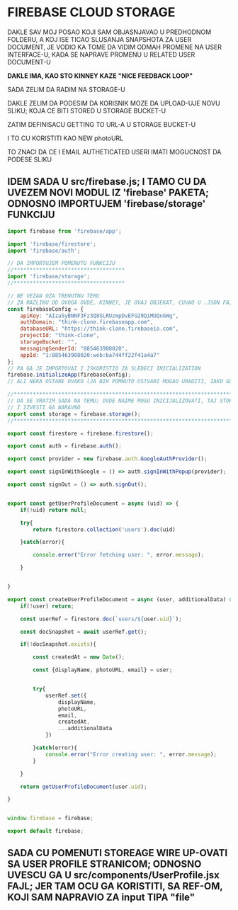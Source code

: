 # FIREBASE CLOUD STORAGE

DAKLE SAV MOJ POSAO KOJI SAM OBJASNJAVAO U PREDHODNOM FOLDERU, A KOJ ISE TICAO SLUSANJA SNAPSHOTA ZA USER DOCUMENT, JE VODIO KA TOME DA VIDIM ODMAH PROMENE NA USER INTERFACE-U, KADA SE NAPRAVE PROMENU U RELATED USER DOCUMENT-U

**DAKLE IMA, KAO STO KINNEY KAZE "NICE FEEDBACK LOOP"**

SADA ZELIM DA RADIM NA STORAGE-U

DAKLE ZELIM DA PODESIM DA KORISNIK MOZE DA UPLOAD-UJE NOVU SLIKU; KOJA CE BITI STORED U STORAGE BUCKET-U

ZATIM DEFINISACU GETTING TO URL-A U STORAGE BUCKET-U

I TO CU KORISTITI KAO NEW photoURL

TO ZNACI DA CE I EMAIL AUTHETICATED USERI IMATI MOGUCNOST DA PODESE SLIKU

## IDEM SADA U src/firebase.js; I TAMO CU DA UVEZEM NOVI MODUL IZ 'firebase' PAKETA; ODNOSNO IMPORTUJEM 'firebase/storage' FUNKCIJU

```javascript
import firebase from 'firebase/app';

import 'firebase/firestore';
import 'firebase/auth';

// DA IMPORTUJEM POMENUTU FUNKCIJU
//***********************************
import 'firebase/storage';
//***********************************

// NE VEZAN OZA TRENUTNU TEMU
// ZA RAZLIKU OD OVOGA OVDE, KINNEY, JE OVAJ OBJEKAT, CUVAO U .JSON FAJLU
const firebaseConfig = {
    apiKey: "AIzaSyBNNF3Fz3Q8SLRUzmpDvEFG29QiMUQnGWg",
    authDomain: "think-clone.firebaseapp.com",
    databaseURL: "https://think-clone.firebaseio.com",
    projectId: "think-clone",
    storageBucket: "",
    messagingSenderId: "885463908020",
    appId: "1:885463908020:web:ba744ff22f41a4a7"
};
// PA GA JE IMPORTOVAI I ISKORISTIO ZA SLEDECI INICIALIZATION
firebase.initializeApp(firebaseConfig);
// ALI NEKA OSTANE OVAKO (JA BIH POMNUTO USTVARI MOGAO URADITI, IAKO GORE PRIKAZANE STVARI NISU SECRET)

//******************************************************************************
// DA SE VRATIM SADA NA TEMU; OVDE NAIME MOGU INICIJALIZOVATI, TAJ STORAGE
// I IZVESTI GA NARAVNO
export const storage = firebase.storage();
//******************************************************************************

export const firestore = firebase.firestore();

export const auth = firebase.auth();

export const provider = new firebase.auth.GoogleAuthProvider();

export const signInWithGoogle = () => auth.signInWithPopup(provider);

export const signOut = () => auth.signOut();


export const getUserProfileDocument = async (uid) => {
    if(!uid) return null;

    try{
        return firestore.collection('users').doc(uid)

    }catch(error){

        console.error("Error fetching user: ", error.message);

    }


}

export const createUserProfileDocument = async (user, additionalData) => {
    if(!user) return;

    const userRef = firestore.doc(`users/${user.uid}`);

    const docSnapshot = await userRef.get();

    if(!docSnapshot.exists){

        const createdAt = new Date();

        const {displayName, photoURL, email} = user;


        try{
            userRef.set({
                displayName,
                photoURL,
                email,
                createdAt,
                ...additionalData
            })

        }catch(error){
            console.error("Error creating user: ", error.message);
        }

    }

    return getUserProfileDocument(user.uid);

}


window.firebase = firebase;

export default firebase;
```

## SADA CU POMENUTI STOREAGE WIRE UP-OVATI SA USER PROFILE STRANICOM; ODNOSNO UVESCU GA U src/components/UserProfile.jsx FAJL; JER TAM OCU GA KORISTITI, SA REF-OM, KOJI SAM NAPRAVIO ZA input TIPA "file"
